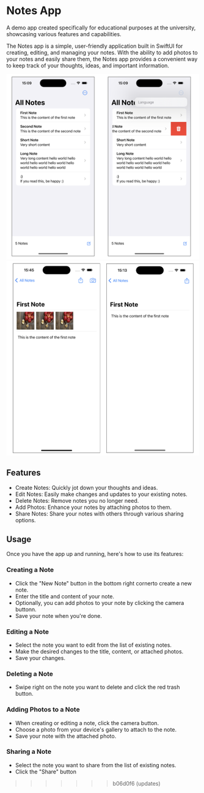 
# Notes App
A demo app created specifically for educational purposes at the university, showcasing various features and capabilities.


The Notes app is a simple, user-friendly application built in SwiftUI for creating, editing, and managing your notes. With the ability to add photos to your notes and easily share them, the Notes app provides a convenient way to keep track of your thoughts, ideas, and important information.

![Notes View](docs/img1.png)
![Note Detail View](docs/img2.png)


## Features
- Create Notes: Quickly jot down your thoughts and ideas.
- Edit Notes: Easily make changes and updates to your existing notes.
- Delete Notes: Remove notes you no longer need.
- Add Photos: Enhance your notes by attaching photos to them.
- Share Notes: Share your notes with others through various sharing options.

## Usage
Once you have the app up and running, here's how to use its features:

### Creating a Note
- Click the "New Note" button in the bottom right cornerto create a new note.
- Enter the title and content of your note.
- Optionally, you can add photos to your note by clicking the camera buttonn.
- Save your note when you're done.

### Editing a Note
- Select the note you want to edit from the list of existing notes.
- Make the desired changes to the title, content, or attached photos.
- Save your changes.

### Deleting a Note
- Swipe right on the note you want to delete and click the red trash button.

### Adding Photos to a Note
- When creating or editing a note, click the camera button.
- Choose a photo from your device's gallery to attach to the note.
- Save your note with the attached photo.

### Sharing a Note
- Select the note you want to share from the list of existing notes.
- Click the "Share" button

>>>>>>> b06d0f6 (updates)
